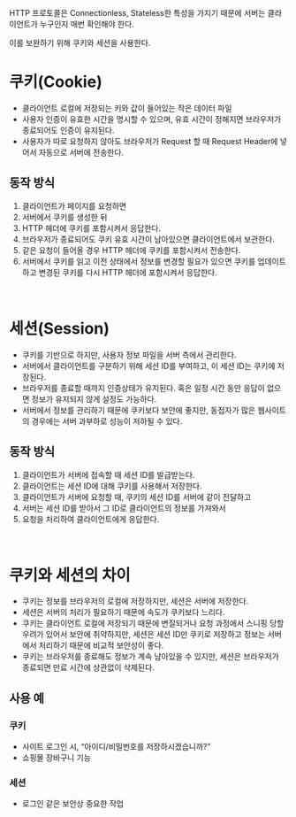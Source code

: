 HTTP 프로토콜은 Connectionless, Stateless한 특성을 가지기 때문에 서버는 클라이언트가 누구인지 매번 확인해야 한다.

이를 보완하기 위해 쿠키와 세션을 사용한다.

# 쿠키(Cookie)

- 클라이언트 로컬에 저장되는 키와 값이 들어있는 작은 데이터 파일
- 사용자 인증이 유효한 시간을 명시할 수 있으며, 유효 시간이 정해지면 브라우저가 종료되어도 인증이 유지된다.
- 사용자가 따로 요청하지 않아도 브라우저가 Request 할 때 Request Header에 넣어서 자동으로 서버에 전송한다.

## 동작 방식

1. 클라이언트가 페이지를 요청하면
2. 서버에서 쿠키를 생성한 뒤
3. HTTP 헤더에 쿠키를 포함시켜서 응답한다.
4. 브라우저가 종료되어도 쿠키 유효 시간이 남아있으면 클라이언트에서 보관한다.
5. 같은 요청이 들어올 경우 HTTP 헤더에 쿠키를 포함시켜서 전송한다.
6. 서버에서 쿠키를 읽고 이전 상태에서 정보를 변경할 필요가 있으면 쿠키를 업데이트하고 변경된 쿠키를 다시 HTTP 헤더에 포함시켜서 응답한다.

</br>

# 세션(Session)

- 쿠키를 기반으로 하지만, 사용자 정보 파일을 서버 측에서 관리한다.
- 서버에서 클라이언트를 구분하기 위해 세션 ID를 부여하고, 이 세션 ID는 쿠키에 저장된다.
- 브라우저를 종료할 때까지 인증상태가 유지된다. 혹은 일정 시간 동안 응답이 없으면 정보가 유지되지 않게 설정도 가능하다.
- 서버에서 정보를 관리하기 때문에 쿠키보다 보안에 좋지만, 동접자가 많은 웹사이트의 경우에는 서버 과부하로 성능이 저하될 수 있다.

## 동작 방식

1. 클라이언트가 서버에 접속할 때 세션 ID를 발급받는다.
2. 클라이언트는 세션 ID에 대해 쿠키를 사용해서 저장한다.
3. 클라이언트가 서버에 요청할 때, 쿠키의 세션 ID를 서버에 같이 전달하고
4. 서버는 세션 ID를 받아서 그 ID로 클라이언트의 정보를 가져와서
5. 요청을 처리하여 클라이언트에게 응답한다.

</br>

# 쿠키와 세션의 차이

- 쿠키는 정보를 브라우저의 로컬에 저장하지만, 세션은 서버에 저장한다.
- 세션은 서버의 처리가 필요하기 때문에 속도가 쿠키보다 느리다.
- 쿠키는 클라이언트 로컬에 저장되기 때문에 변질되거나 요청 과정에서 스니핑 당할 우려가 있어서 보안에 취약하지만, 세션은 세션 ID만 쿠키로 저장하고 정보는 서버에서 처리하기 때문에 비교적 보안성이 좋다.
- 쿠키는 브라우저를 종료해도 정보가 계속 남아있을 수 있지만, 세션은 브라우저가 종료되면 만료 시간에 상관없이 삭제된다.

## 사용 예

### 쿠키

- 사이트 로그인 시, “아이디/비밀번호를 저장하시겠습니까?”
- 쇼핑몰 장바구니 기능

### 세션

- 로그인 같은 보안상 중요한 작업
